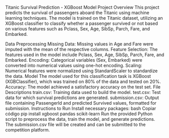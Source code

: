 

Titanic Survival Prediction - XGBoost Model
Project Overview
This project predicts the survival of passengers aboard the Titanic using machine learning techniques. The model is trained on the Titanic dataset, utilizing an XGBoost classifier to classify whether a passenger survived or not based on various features such as Pclass, Sex, Age, SibSp, Parch, Fare, and Embarked.

Data Preprocessing
Missing Data: Missing values in Age and Fare were imputed with the mean of the respective columns.
Feature Selection: The features used in the model include Pclass, Sex, Age, SibSp, Parch, Fare, and Embarked.
Encoding: Categorical variables (Sex, Embarked) were converted into numerical values using one-hot encoding.
Scaling: Numerical features were normalized using StandardScaler to standardize the data.
Model
The model used for this classification task is XGBoost (XGBClassifier), which was trained on 80% of the data and tested on 20%.
Accuracy: The model achieved a satisfactory accuracy on the test set.
File Descriptions
train.csv: Training data used to build the model.
test.csv: Test data for which survival predictions are generated.
submission.csv: Output file containing PassengerId and predicted Survived values, formatted for submission.
Instructions to Run
Install necessary packages:
bash
Copiar código
pip install xgboost pandas scikit-learn
Run the provided Python script to preprocess the data, train the model, and generate predictions.
The submission.csv file will be created and can be submitted to the competition platform.
